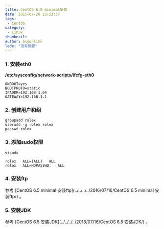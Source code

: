 ```yaml
---
title: CentOS 6.5 minimal安装
date: 2015-07-26 15:53:37
tags:
 - CentOS
category: 
 - Linux
thumbnail: 
author: bsyonline
lede: "没有摘要"
---
```


### 1. 安装eth0

**/etc/sysconfig/network-scripts/ifcfg-eth0**
```
ONBOOT=yes
BOOTPROTO=static
IPADDR=192.168.1.64
GATEWAY=192.168.1.1
```
### 2. 创建用户和组
```shell
groupadd rolex  
useradd -g rolex rolex  
passwd rolex
```
### 3. 添加sudo权限
```shell
visudo

rolex	ALL=(ALL)	ALL
rolex	ALL=NOPASSWD:	ALL
```

### 4. 安装ftp

参考 [CentOS 6.5 minimal 安装ftp](../../../../2016/07/16/CentOS 6.5 minimal 安装ftp/) 。

### 5. 安装JDK

参考 [CentOS 6.5 安装JDK](../../../../2016/07/16/CentOS 6.5 安装JDK/) 。
